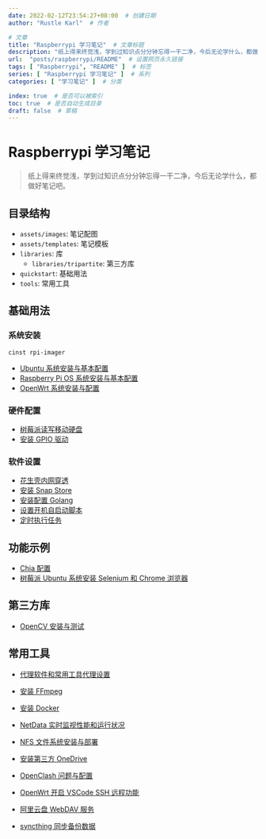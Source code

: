 ```yaml
---
date: 2022-02-12T23:54:27+08:00  # 创建日期
author: "Rustle Karl"  # 作者

# 文章
title: "Raspberrypi 学习笔记"  # 文章标题
description: "纸上得来终觉浅，学到过知识点分分钟忘得一干二净，今后无论学什么，都做好笔记吧。"
url:  "posts/raspberrypi/README"  # 设置网页永久链接
tags: [ "Raspberrypi", "README" ]  # 标签
series: [ "Raspberrypi 学习笔记" ]  # 系列
categories: [ "学习笔记" ]  # 分类

index: true  # 是否可以被索引
toc: true  # 是否自动生成目录
draft: false  # 草稿
---
```


# Raspberrypi 学习笔记

> 纸上得来终觉浅，学到过知识点分分钟忘得一干二净，今后无论学什么，都做好笔记吧。

## 目录结构

- `assets/images`: 笔记配图
- `assets/templates`: 笔记模板
- `libraries`: 库
  - `libraries/tripartite`: 第三方库
- `quickstart`: 基础用法
- `tools`: 常用工具

## 基础用法

### 系统安装

```shell
cinst rpi-imager
```

- [Ubuntu 系统安装与基本配置](quickstart/install/ubuntu.md)
- [Raspberry Pi OS 系统安装与基本配置](quickstart/install/raspberrypios.md)
- [OpenWrt 系统安装与配置](quickstart/install/openwrt.md)

### 硬件配置

- [树莓派读写移动硬盘](quickstart/hhd.md)
- [安装 GPIO 驱动](quickstart/gpio.md)

### 软件设置

- [花生壳内网穿透](quickstart/oray.md)
- [安装 Snap Store](quickstart/snap.md)
- [安装配置 Golang](quickstart/golang.md)
- [设置开机自启动脚本](quickstart/reboot.md)
- [定时执行任务](quickstart/cron.md)

## 功能示例

- [Chia 配置](examples/chia.md)
- [树莓派 Ubuntu 系统安装 Selenium 和 Chrome 浏览器](examples/selenium.md)

## 第三方库

- [OpenCV 安装与测试](libraries/tripartite/opencv.md)

## 常用工具

- [代理软件和常用工具代理设置](tools/proxy.md)
- [安装 FFmpeg](tools/ffmpeg.md)
- [安装 Docker](tools/docker.md)
- [NetData 实时监视性能和运行状况](tools/netdata.md)
- [NFS 文件系统安装与部署](tools/nfs.md)

- [安装第三方 OneDrive](tools/ubuntu/onedrive.md)

- [OpenClash 问题与配置](tools/openwrt/openclash.md)
- [OpenWrt 开启 VSCode SSH 远程功能](tools/openwrt/vscode-remote-ssh.md)
- [阿里云盘 WebDAV 服务](tools/openwrt/aliyundrive.md)
- [syncthing 同步备份数据](tools/openwrt/syncthing.md)
